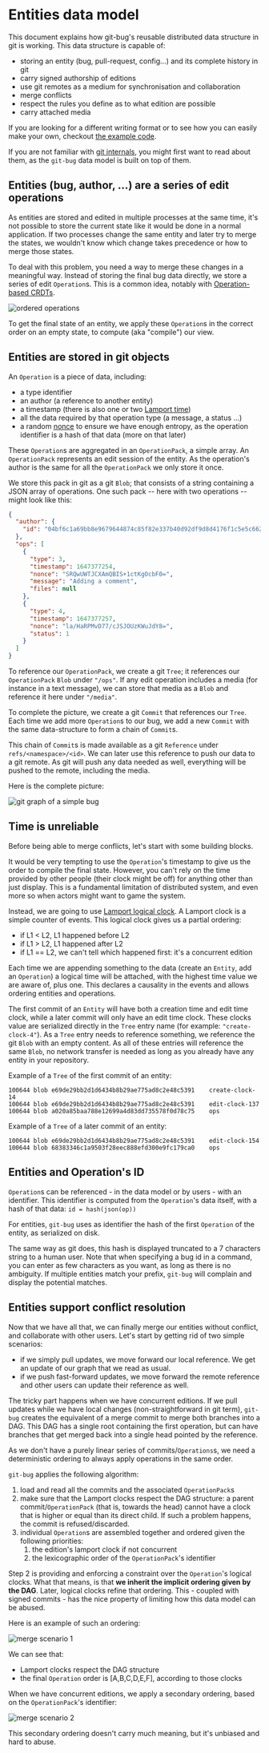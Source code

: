Entities data model
===================

This document explains how git-bug's reusable distributed data structure in git is working. This data structure is capable of:
- storing an entity (bug, pull-request, config...) and its complete history in git
- carry signed authorship of editions
- use git remotes as a medium for synchronisation and collaboration
- merge conflicts
- respect the rules you define as to what edition are possible
- carry attached media 

If you are looking for a different writing format or to see how you can easily make your own, checkout [the example code](../entity/dag/example_test.go).

If you are not familiar with [git internals](https://git-scm.com/book/en/v2/Git-Internals-Git-Objects), you might first want to read about them, as the `git-bug` data model is built on top of them.

## Entities (bug, author, ...) are a series of edit operations

As entities are stored and edited in multiple processes at the same time, it's not possible to store the current state like it would be done in a normal application. If two processes change the same entity and later try to merge the states, we wouldn't know which change takes precedence or how to merge those states.

To deal with this problem, you need a way to merge these changes in a meaningful way. Instead of storing the final bug data directly, we store a series of edit `Operation`s. This is a common idea, notably with [Operation-based CRDTs](https://en.wikipedia.org/wiki/Conflict-free_replicated_data_type#Operation-based_CRDTs).

![ordered operations](operations.png)

To get the final state of an entity, we apply these `Operation`s in the correct order on an empty state, to compute (aka "compile") our view.

## Entities are stored in git objects

An `Operation` is a piece of data, including:

- a type identifier
- an author (a reference to another entity)
- a timestamp (there is also one or two [Lamport time](#time-is-unreliable))
- all the data required by that operation type (a message, a status ...)
- a random [nonce](https://en.wikipedia.org/wiki/Cryptographic_nonce) to ensure we have enough entropy, as the operation identifier is a hash of that data (more on that later)

These `Operation`s are aggregated in an `OperationPack`, a simple array. An `OperationPack` represents an edit session of the entity. As the operation's author is the same for all the `OperationPack` we only store it once. 

We store this pack in git as a git `Blob`; that consists of a string containing a JSON array of operations. One such pack -- here with two operations -- might look like this:

```json
{
  "author": {
    "id": "04bf6c1a69bb8e9679644874c85f82e337b40d92df9d8d4176f1c5e5c6627058"
  },
  "ops": [
    {
      "type": 3,
      "timestamp": 1647377254,
      "nonce": "SRQwUWTJCXAmQBIS+1ctKgOcbF0=",
      "message": "Adding a comment",
      "files": null
    },
    {
      "type": 4,
      "timestamp": 1647377257,
      "nonce": "la/HaRPMvD77/cJSJOUzKWuJdY8=",
      "status": 1
    }
  ]
}
```

To reference our `OperationPack`, we create a git `Tree`; it references our `OperationPack` `Blob` under `"/ops"`. If any edit operation includes a media (for instance in a text message), we can store that media as a `Blob` and reference it here under `"/media"`.

To complete the picture, we create a git `Commit` that references our `Tree`. Each time we add more `Operation`s to our bug, we add a new `Commit` with the same data-structure to form a chain of `Commit`s.

This chain of `Commit`s is made available as a git `Reference` under `refs/<namespace>/<id>`. We can later use this reference to push our data to a git remote. As git will push any data needed as well, everything will be pushed to the remote, including the media.

Here is the complete picture:

![git graph of a simple bug](bug-graph-1.png)

## Time is unreliable

Before being able to merge conflicts, let's start with some building blocks.

It would be very tempting to use the `Operation`'s timestamp to give us the order to compile the final state. However, you can't rely on the time provided by other people (their clock might be off) for anything other than just display. This is a fundamental limitation of distributed system, and even more so when actors might want to game the system.

Instead, we are going to use [Lamport logical clock](https://en.wikipedia.org/wiki/Lamport_timestamps). A Lamport clock is a simple counter of events. This logical clock gives us a partial ordering:

- if L1 < L2, L1 happened before L2
- if L1 > L2, L1 happened after L2
- if L1 == L2, we can't tell which happened first: it's a concurrent edition


Each time we are appending something to the data (create an `Entity`, add an `Operation`) a logical time will be attached, with the highest time value we are aware of, plus one. This declares a causality in the events and allows ordering entities and operations.

The first commit of an `Entity` will have both a creation time and edit time clock, while a later commit will only have an edit time clock. These clocks value are serialized directly in the `Tree` entry name (for example: `"create-clock-4"`). As a `Tree` entry needs to reference something, we reference the git `Blob` with an empty content. As all of these entries will reference the same `Blob`, no network transfer is needed as long as you already have any entity in your repository.

Example of a `Tree` of the first commit of an entity:
```
100644 blob e69de29bb2d1d6434b8b29ae775ad8c2e48c5391	create-clock-14
100644 blob e69de29bb2d1d6434b8b29ae775ad8c2e48c5391	edit-clock-137
100644 blob a020a85baa788e12699a4d83dd735578f0d78c75	ops
```

Example of a `Tree` of a later commit of an entity:
```
100644 blob e69de29bb2d1d6434b8b29ae775ad8c2e48c5391	edit-clock-154
100644 blob 68383346c1a9503f28eec888efd300e9fc179ca0	ops
```

## Entities and Operation's ID

`Operation`s can be referenced - in the data model or by users - with an identifier. This identifier is computed from the `Operation`'s data itself, with a hash of that data: `id = hash(json(op))`

For entities, `git-bug` uses as identifier the hash of the first `Operation` of the entity, as serialized on disk.

The same way as git does, this hash is displayed truncated to a 7 characters string to a human user. Note that when specifying a bug id in a command, you can enter as few characters as you want, as long as there is no ambiguity. If multiple entities match your prefix, `git-bug` will complain and display the potential matches.

## Entities support conflict resolution

Now that we have all that, we can finally merge our entities without conflict, and collaborate with other users. Let's start by getting rid of two simple scenarios:

- if we simply pull updates, we move forward our local reference. We get an update of our graph that we read as usual.
- if we push fast-forward updates, we move forward the remote reference and other users can update their reference as well.

The tricky part happens when we have concurrent editions. If we pull updates while we have local changes (non-straightforward in git term), `git-bug` creates the equivalent of a merge commit to merge both branches into a DAG. This DAG has a single root containing the first operation, but can have branches that get merged back into a single head pointed by the reference.

As we don't have a purely linear series of commits/`Operations`s, we need a deterministic ordering to always apply operations in the same order.

`git-bug` applies the following algorithm:

1. load and read all the commits and the associated `OperationPack`s
2. make sure that the Lamport clocks respect the DAG structure: a parent commit/`OperationPack` (that is, towards the head) cannot have a clock that is higher or equal than its direct child. If such a problem happens, the commit is refused/discarded.
3. individual `Operation`s are assembled together and ordered given the following priorities:
   1. the edition's lamport clock if not concurrent
   2. the lexicographic order of the `OperationPack`'s identifier

Step 2 is providing and enforcing a constraint over the `Operation`'s logical clocks. What that means, is that **we inherit the implicit ordering given by the DAG**. Later, logical clocks refine that ordering. This - coupled with signed commits - has the nice property of limiting how this data model can be abused.

Here is an example of such an ordering:

![merge scenario 1](merge1.png)

We can see that:

- Lamport clocks respect the DAG structure
- the final `Operation` order is [A,B,C,D,E,F], according to those clocks

When we have concurrent editions, we apply a secondary ordering, based on the `OperationPack`'s identifier:

![merge scenario 2](merge2.png)

This secondary ordering doesn't carry much meaning, but it's unbiased and hard to abuse.
